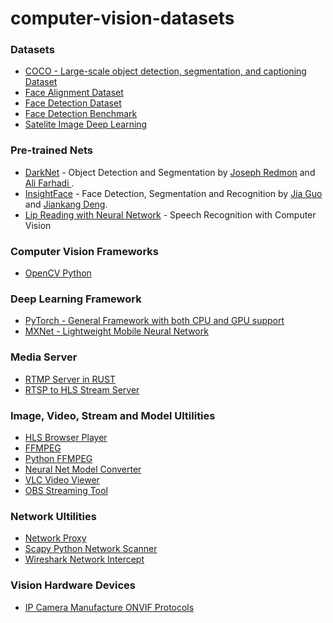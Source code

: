 # computer-vision-datasets

### Datasets
- [COCO - Large-scale object detection, segmentation, and captioning Dataset](https://github.com/pdollar/coco)
- [Face Alignment Dataset](http://vis-www.cs.umass.edu/fddb/)
- [Face Detection Dataset](http://www.cbsr.ia.ac.cn/faceevaluation/index.html)
- [Face Detection Benchmark](http://shuoyang1213.me/WIDERFACE/)
- [Satelite Image Deep Learning](https://github.com/robmarkcole/satellite-image-deep-learning)

### Pre-trained Nets
- [DarkNet](https://github.com/pjreddie/darknet) - Object Detection and Segmentation by [Joseph Redmon](https://pjreddie.com/) and [Ali Farhadi
](https://homes.cs.washington.edu/~ali/index.html).
- [InsightFace](https://github.com/deepinsight/insightface) - Face Detection, Segmentation and Recognition by [Jia Guo](goujia@gmail.com) and [Jiankang Deng](https://jiankangdeng.github.io/). 
- [Lip Reading with Neural Network](https://github.com/astorfi/lip-reading-deeplearning) - Speech Recognition with Computer Vision

### Computer Vision Frameworks
- [OpenCV Python](https://github.com/opencv/opencv-python)

### Deep Learning Framework 
- [PyTorch - General Framework with both CPU and GPU support](https://github.com/pytorch/pytorch)
- [MXNet - Lightweight Mobile Neural Network](https://github.com/apache/incubator-mxnet)

### Media Server 
- [RTMP Server in RUST](https://github.com/harlanc/xiu)
- [RTSP to HLS Stream Server](https://github.com/Roverr/rtsp-stream#how-does-it-work)

### Image, Video, Stream and Model Ultilities
- [HLS Browser Player](https://github.com/video-dev/hls.js/)
- [FFMPEG](https://ffmpeg.org/)
- [Python FFMPEG](https://github.com/kkroening/ffmpeg-python)
- [Neural Net Model Converter](https://github.com/onnx/onnx)
- [VLC Video Viewer](https://github.com/videolan/vlc)
- [OBS Streaming Tool](https://github.com/obsproject/obs-studio)

### Network Ultilities
- [Network Proxy](https://github.com/mitmproxy/mitmproxy)
- [Scapy Python Network Scanner](https://github.com/secdev/scapy/)
- [Wireshark Network Intercept](https://github.com/wireshark/wireshark)

### Vision Hardware Devices
- [IP Camera Manufacture ONVIF Protocols](https://github.com/agsh/onvif)
